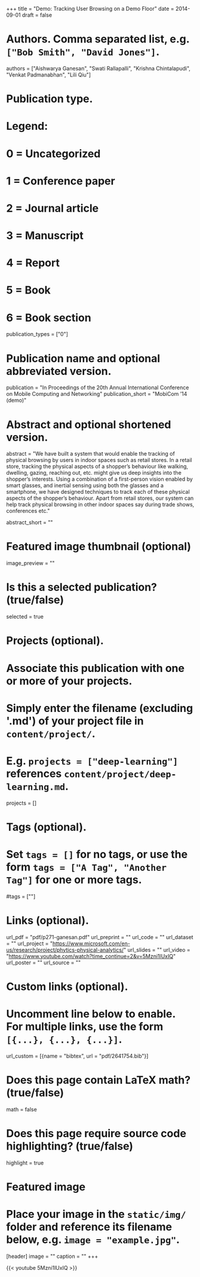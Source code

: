 +++
title = "Demo: Tracking User Browsing on a Demo Floor"
date = 2014-09-01
draft = false

# Authors. Comma separated list, e.g. `["Bob Smith", "David Jones"]`.
authors = ["Aishwarya Ganesan", "Swati Rallapalli", "Krishna Chintalapudi", "Venkat Padmanabhan", "Lili Qiu"]

# Publication type.
# Legend:
# 0 = Uncategorized
# 1 = Conference paper
# 2 = Journal article
# 3 = Manuscript
# 4 = Report
# 5 = Book
# 6 = Book section
publication_types = ["0"]

# Publication name and optional abbreviated version.
publication = "In Proceedings of the 20th Annual International Conference on Mobile Computing and Networking"
publication_short = "MobiCom ’14 (demo)"

# Abstract and optional shortened version.
abstract = "We have built a system that would enable the tracking of physical browsing by users in indoor spaces such as retail stores. In a retail store, tracking the physical aspects of a shopper’s behaviour like walking, dwelling, gazing, reaching out, etc. might give us deep insights into the shopper’s interests. Using a combination of a first-person vision enabled by smart glasses, and inertial sensing using both the glasses and a smartphone, we have designed techniques to track each of these physical aspects of the shopper’s behaviour. Apart from retail stores, our system can help track physical browsing in other indoor spaces say during trade shows, conferences etc."

abstract_short = ""

# Featured image thumbnail (optional)
image_preview = ""

# Is this a selected publication? (true/false)
selected = true

# Projects (optional).
#   Associate this publication with one or more of your projects.
#   Simply enter the filename (excluding '.md') of your project file in `content/project/`.
#   E.g. `projects = ["deep-learning"]` references `content/project/deep-learning.md`.
projects = []

# Tags (optional).
#   Set `tags = []` for no tags, or use the form `tags = ["A Tag", "Another Tag"]` for one or more tags.
#tags = [""]

# Links (optional).
url_pdf = "pdf/p271-ganesan.pdf"
url_preprint = ""
url_code = ""
url_dataset = ""
url_project = "https://www.microsoft.com/en-us/research/project/phytics-physical-analytics/"
url_slides = ""
url_video = "https://www.youtube.com/watch?time_continue=2&v=5Mzni1lUxIQ"
url_poster = ""
url_source = ""

# Custom links (optional).
#   Uncomment line below to enable. For multiple links, use the form `[{...}, {...}, {...}]`.
url_custom = [{name = "bibtex", url = "pdf/2641754.bib"}]

# Does this page contain LaTeX math? (true/false)
math = false

# Does this page require source code highlighting? (true/false)
highlight = true

# Featured image
# Place your image in the `static/img/` folder and reference its filename below, e.g. `image = "example.jpg"`.
[header]
image = ""
caption = ""
+++

{{< youtube 5Mzni1lUxIQ >}}